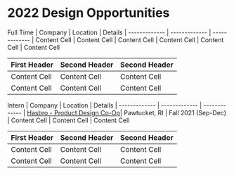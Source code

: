 # 2022 Design Opportunities

Full Time
| Company  | Location | Details
| ------------- | ------------- | -------------
| Content Cell  | Content Cell  | Content Cell 
| Content Cell  | Content Cell  | Content Cell 

| First Header  | Second Header | Second Header
| ------------- | ------------- | -------------
| Content Cell  | Content Cell  | Content Cell 
| Content Cell  | Content Cell  | Content Cell 

Intern
| Company  | Location | Details
| ------------- | ------------- | -------------
| [Hasbro - Product Design Co-Op](https://jobs.hasbro.com/job/Pawtucket-Product-Design-Co-op-%28Sept-Dec-2021%29-Rhod-02861/757972500/?utm_source=LINKEDIN&utm_medium=referrer)| Pawtucket, RI | Fall 2021 (Sep-Dec)
| Content Cell  | Content Cell  | Content Cell 

| First Header  | Second Header | Second Header
| ------------- | ------------- | -------------
| Content Cell  | Content Cell  | Content Cell 
| Content Cell  | Content Cell  | Content Cell 
